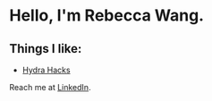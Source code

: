 # Hello, I'm Rebecca Wang.

## Things I like: 
* [Hydra Hacks](http://hydrahacks.org)


Reach me at [LinkedIn](https://www.linkedin.com/in/rbccawang).


